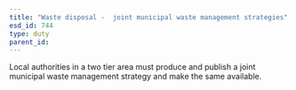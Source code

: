 ```yaml
---
title: "Waste disposal -  joint municipal waste management strategies"
esd_id: 744
type: duty
parent_id:  
---
```


Local authorities in a two tier area must produce and publish a joint municipal waste management strategy and make the same available.


